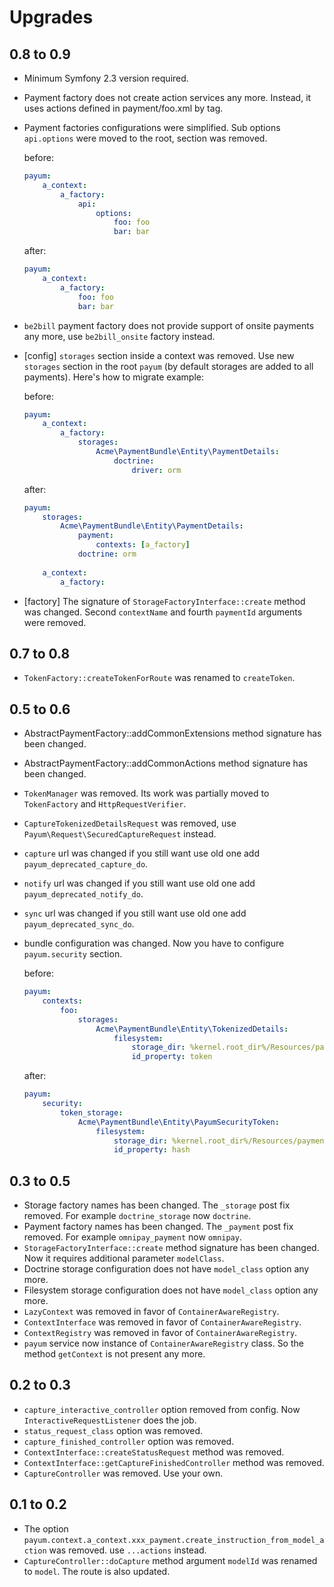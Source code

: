 # Upgrades

## 0.8 to 0.9

* Minimum Symfony 2.3 version required.
* Payment factory does not create action services any more. Instead, it uses actions defined in payment/foo.xml by tag.
* Payment factories configurations were simplified. Sub options `api.options` were moved to the root, section was removed.

    before:

    ```yml
    payum:
        a_context:
            a_factory:
                api:
                    options:
                        foo: foo
                        bar: bar
    ```

    after:

    ```yml
    payum:
        a_context:
            a_factory:
                foo: foo
                bar: bar
    ```

* `be2bill` payment factory does not provide support of onsite payments any more, use `be2bill_onsite` factory instead.
* [config] `storages` section inside a context was removed. Use new `storages` section in the root `payum` (by default storages are added to all payments). Here's how to migrate example:

    before:
 
    ```yml
    payum:
        a_context:
            a_factory:
                storages:
                    Acme\PaymentBundle\Entity\PaymentDetails:
                        doctrine:
                            driver: orm
    ```
    
    after: 
    
    ```yml
    payum:
        storages:
            Acme\PaymentBundle\Entity\PaymentDetails:
                payment:
                    contexts: [a_factory]
                doctrine: orm
                
        a_context:
            a_factory: 
    ```

* [factory] The signature of `StorageFactoryInterface::create` method was changed. Second `contextName` and fourth `paymentId` arguments were removed.
    

## 0.7 to 0.8

* `TokenFactory::createTokenForRoute` was renamed to `createToken`.

## 0.5 to 0.6

* AbstractPaymentFactory::addCommonExtensions method signature has been changed.
* AbstractPaymentFactory::addCommonActions method signature has been changed.
* `TokenManager` was removed. Its work was partially moved to `TokenFactory` and `HttpRequestVerifier`.
* `CaptureTokenizedDetailsRequest` was removed, use `Payum\Request\SecuredCaptureRequest` instead.
* `capture` url was changed if you still want use old one add `payum_deprecated_capture_do`.
* `notify` url was changed if you still want use old one add `payum_deprecated_notify_do`.
* `sync` url was changed if you still want use old one add `payum_deprecated_sync_do`.
* bundle configuration was changed. Now you have to configure `payum.security` section.

    before:

    ```yml
    payum:
        contexts:
            foo:
                storages:
                    Acme\PaymentBundle\Entity\TokenizedDetails:
                        filesystem:
                            storage_dir: %kernel.root_dir%/Resources/payments
                            id_property: token
    ```

    after:

    ```yml
    payum:
        security:
            token_storage:
                Acme\PaymentBundle\Entity\PayumSecurityToken:
                    filesystem:
                        storage_dir: %kernel.root_dir%/Resources/payments
                        id_property: hash
    ```

## 0.3 to 0.5

* Storage factory names has been changed. The `_storage` post fix removed. For example `doctrine_storage` now `doctrine`.
* Payment factory names has been changed. The `_payment` post fix removed. For example `omnipay_payment` now `omnipay`.
* `StorageFactoryInterface::create` method signature has been changed. Now it requires additional parameter `modelClass`. 
* Doctrine storage configuration does not have `model_class` option any more.
* Filesystem storage configuration does not have `model_class` option any more.
* `LazyContext` was removed in favor of `ContainerAwareRegistry`.
* `ContextInterface` was removed in favor of `ContainerAwareRegistry`.
* `ContextRegistry` was removed in favor of `ContainerAwareRegistry`.
* `payum` service now instance of `ContainerAwareRegistry` class. So the method `getContext` is not present any more.

## 0.2 to 0.3

* `capture_interactive_controller` option removed from config. Now `InteractiveRequestListener` does the job.
* `status_request_class` option was removed.
* `capture_finished_controller` option was removed.
* `ContextInterface::createStatusRequest` method was removed.
* `ContextInterface::getCaptureFinishedController` method was removed.
* `CaptureController` was removed. Use your own.

## 0.1 to 0.2

* The option `payum.context.a_context.xxx_payment.create_instruction_from_model_action` was removed. use `...actions` instead.
* `CaptureController::doCapture` method argument `modelId` was renamed to `model`. The route is also updated.
